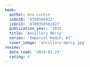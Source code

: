 ```yaml
---
book:
  author: Ann Leckie
  isbn10: '0356502422'
  isbn13: '9780356502427'
  publication_year: '2015'
  title: 'Ancillary Mercy'
  series: 'Imperial Radch, #3'
  cover_image: 'ancillary-mercy.jpg'
review:
  date_read: '2019-02-23'
  rating: 4
---
```

